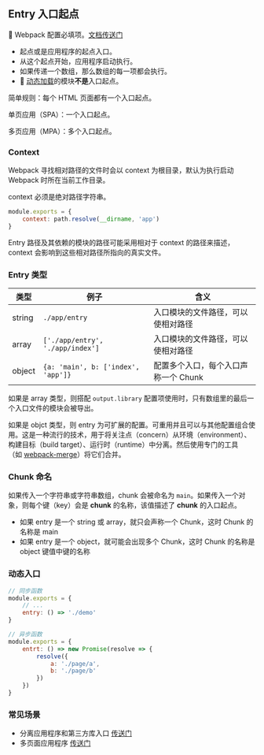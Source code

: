 ## Entry 入口起点

📌 Webpack 配置必填项。[文档传送门](https://webpack.docschina.org/concepts/entry-points)

* 起点或是应用程序的起点入口。
* 从这个起点开始，应用程序启动执行。
* 如果传递一个数组，那么数组的每一项都会执行。
* 📌 <u>动态加载</u>的模块**不是**入口起点。

简单规则：每个 HTML 页面都有一个入口起点。

单页应用（SPA）：一个入口起点。

多页应用（MPA）：多个入口起点。

### Context

Webpack 寻找相对路径的文件时会以 context 为根目录，默认为执行启动 Webpack 时所在当前工作目录。

context 必须是绝对路径字符串。

```js
module.exports = {
    context: path.resolve(__dirname, 'app')
}
```

Entry 路径及其依赖的模块的路径可能采用相对于 context 的路径来描述，context 会影响到这些相对路径所指向的真实文件。

### Entry 类型

| 类型   | 例子                               | 含义                                 |
| ------ | ---------------------------------- | ------------------------------------ |
| string | `./app/entry`                      | 入口模块的文件路径，可以使相对路径   |
| array  | `['./app/entry', './app/index']`   | 入口模块的文件路径，可以使相对路径   |
| object | `{a: 'main', b: ['index', 'app']}` | 配置多个入口，每个入口声称一个 Chunk |

如果是 array 类型，则搭配 `output.library` 配置项使用时，只有数组里的最后一个入口文件的模块会被导出。

如果是 objct 类型，则 entry 为可扩展的配置。可重用并且可以与其他配置组合使用。这是一种流行的技术，用于将关注点（concern）从环境（environment）、构建目标（build target）、运行时（runtime）中分离。然后使用专门的工具（如 [webpack-merge](https://github.com/survivejs/webpack-merge)）将它们合并。

### Chunk 命名

如果传入一个字符串或字符串数组，chunk 会被命名为 `main`。如果传入一个对象，则每个键（key）会是 **chunk** 的名称，该值描述了 **chunk** 的入口起点。

* 如果 entry 是一个 string 或 array，就只会声称一个 Chunk，这时 Chunk 的名称是 main
* 如果 entry 是一个 object，就可能会出现多个 Chunk，这时 Chunk 的名称是 object 键值中键的名称

### 动态入口

```js
// 同步函数
module.exports = {
    // ...
    entry: () => './demo'
}

// 异步函数
module.exports = {
    entrt: () => new Promise(resolve => {
        resolve({
            a: './page/a',
            b: './page/b'
        })
    })
}
```

### 常见场景

* 分离应用程序和第三方库入口 [传送门](https://webpack.docschina.org/concepts/entry-points#%E5%88%86%E7%A6%BB-%E5%BA%94%E7%94%A8%E7%A8%8B%E5%BA%8F-app-%E5%92%8C-%E7%AC%AC%E4%B8%89%E6%96%B9%E5%BA%93-vendor-%E5%85%A5%E5%8F%A3)
* 多页面应用程序 [传送门](https://webpack.docschina.org/concepts/entry-points#%E5%A4%9A%E9%A1%B5%E9%9D%A2%E5%BA%94%E7%94%A8%E7%A8%8B%E5%BA%8F)